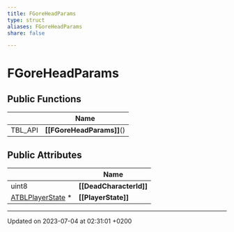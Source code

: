 ```yaml
---
title: FGoreHeadParams
type: struct
aliases: FGoreHeadParams
share: false

---
```


# FGoreHeadParams





## Public Functions

|                | Name           |
| -------------- | -------------- |
| TBL_API | **[[FGoreHeadParams]]**() |

## Public Attributes

|                | Name           |
| -------------- | -------------- |
| uint8 | **[[DeadCharacterId]]**  |
| [ATBLPlayerState](/docs/SDK/Source/Classes/classATBLPlayerState.md) * | **[[PlayerState]]**  |

-------------------------------

Updated on 2023-07-04 at 02:31:01 +0200